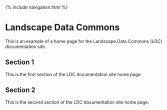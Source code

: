 
{% include navigation.html %}

# Landscape Data Commons

This is an example of a home page for the Landscape Data Commons (LDC) documentation site.

## Section 1

This is the first section of the LDC documentation site home page.

## Section 2 

This is the second section of the LDC documentation site home page.
